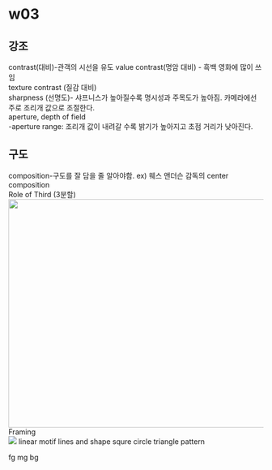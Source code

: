 # w03  
## 강조  
contrast(대비)-관객의 시선을 유도
   value contrast(명암 대비) - 흑백 영화에 많이 쓰임  
   texture contrast (질감 대비)  
   sharpness (선명도)- 샤프니스가 높아질수록 명시성과 주목도가 높아짐. 카메라에선 주로 조리개 값으로 조절한다.  
   aperture, depth of field  
   -aperture range: 조리개 값이 내려갈 수록 밝기가 높아지고 초점 거리가 낮아진다.  
   ## 구도
composition-구도를 잘 담을 줄 알아야함. ex) 웨스 앤더슨 감독의 center composition  
  Role of Third (3분할)   
<img src="https://s.studiobinder.com/wp-content/uploads/2010/02/Rule-of-Thirds-Joker-Featured-StudioBinder-min.jpg" width="900px" height="450px">
  Framing   
<img src="https://pbblogassets.s3.amazonaws.com/uploads/2016/01/Twilight-Zone-Mirror-Image.jpg">
 linear motif
 lines and shape
 squre
 circle
 triangle
 pattern
 
 fg mg bg

